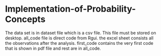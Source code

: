 # Implementation-of-Probability-Concepts

The data set is in dataset file which is a csv file. This file must be stored on desktop.
all_code file is direct code from Rgui.
the excel sheet consists all the observations after the analysis.
first_code contains the very first code that is shown in pdf file and rest are in all_code.
